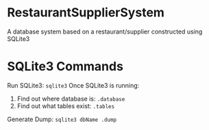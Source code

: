 # RestaurantSupplierSystem
A database system based on a restaurant/supplier constructed using SQLite3

# SQLite3 Commands

Run SQLite3: `sqlite3`
Once SQLite3 is running:
1. Find out where database is: `.database`
2. Find out what tables exist: `.tables`

Generate Dump: 
`sqlite3 dbName .dump`
